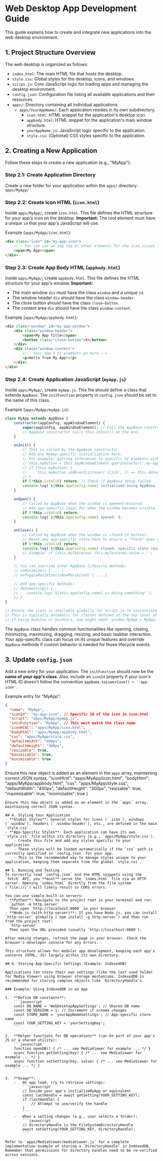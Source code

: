 # Web Desktop App Development Guide

This guide explains how to create and integrate new applications into the web desktop environment.

## 1. Project Structure Overview

The web desktop is organized as follows:

-   `index.html`: The main HTML file that hosts the desktop.
-   `style.css`: Global styles for the desktop, icons, and windows.
-   `script.js`: Core JavaScript logic for loading apps and managing the desktop environment.
-   `config.json`: Configuration file listing all available applications and their resources.
-   `apps/`: Directory containing all individual applications.
    -   `apps/YourAppName/`: Each application resides in its own subdirectory.
        -   `icon.html`: HTML snippet for the application's desktop icon.
        -   `appbody.html`: HTML snippet for the application's main window structure.
        -   `yourAppName.js`: JavaScript logic specific to the application.
        -   `style.css`: (Optional) CSS styles specific to the application.

## 2. Creating a New Application

Follow these steps to create a new application (e.g., "MyApp"):

### Step 2.1: Create Application Directory
Create a new folder for your application within the `apps/` directory:
`apps/MyApp/`

### Step 2.2: Create Icon HTML (`icon.html`)
Inside `apps/MyApp/`, create `icon.html`. This file defines the HTML structure for your app's icon on the desktop.
**Important:** The root element must have a unique `id` that your app's JavaScript will use.

Example (`apps/MyApp/icon.html`):
```html
<div class="icon" id="my-app-icon">
    <!-- You can use an img tag or other elements for the icon visual -->
    <span>My App</span>
</div>
```

### Step 2.3: Create App Body HTML (`appbody.html`)
Inside `apps/MyApp/`, create `appbody.html`. This file defines the HTML structure for your app's window.
**Important:**
- The main window `div` must have the class `window` and a unique `id`.
- The window header `div` should have the class `window-header`.
- The close button should have the class `close-button`.
- The content area `div` should have the class `window-content`.

Example (`apps/MyApp/appbody.html`):
```html
<div class="window" id="my-app-window">
    <div class="window-header">
        <span>My App Title</span>
        <button class="close-button">X</button>
    </div>
    <div class="window-content">
        <!-- Your app's UI elements go here -->
        <p>Hello from My App!</p>
    </div>
</div>
```

### Step 2.4: Create Application JavaScript (`myApp.js`)
Inside `apps/MyApp/`, create `myApp.js`. This file should define a class that extends `AppBase`.
The `initFunction` property in `config.json` should be set to the name of this class.

Example (`apps/MyApp/myApp.js`):
```javascript
class MyApp extends AppBase {
    constructor(appConfig, appWindowElement) {
        super(appConfig, appWindowElement); // Call the AppBase constructor
        // AppBase constructor calls this.onInit() at the end.
    }

    onInit() {
        // This is called by the AppBase constructor.
        // Add any MyApp-specific initialization here.
        // For example, getting references to specific UI elements within this app's window:
        // this.myButton = this.appWindowElement.querySelector('.my-app-button');
        // if (this.myButton) {
        //     this.myButton.addEventListener('click', () => this.doSomething());
        // }
        if (!this.isValid) return; // Check if AppBase setup failed
        console.log(`${this.appConfig.name} initialized using AppBase.`);
    }

    onOpen() {
        // Called by AppBase when the window is opened/restored.
        // Add app-specific logic for when the window becomes visible.
        if (!this.isValid) return;
        console.log(`${this.appConfig.name} opened.`);
    }

    onClose() {
        // Called by AppBase when the window is closed (X button).
        // Reset any app-specific state here to ensure a "fresh" open next time.
        if (!this.isValid) return;
        console.log(`${this.appConfig.name} closed, specific state reset.`);
        // Example: if (this.myTextarea) this.myTextarea.value = '';
    }

    // You can override other AppBase lifecycle methods:
    // onMinimize() { ... }
    // onToggleMaximize(isNowMaximized) { ... }

    // Add app-specific methods:
    // doSomething() {
    //    console.log(`${this.appConfig.name} is doing something!`);
    // }
}

// Ensure the class is available globally for script.js to instantiate
// This is typically automatic for classes defined at the top level of a script.
// If using modules or bundlers, you might need: window.MyApp = MyApp;
```
The `AppBase` class handles common functionalities like opening, closing, minimizing, maximizing, dragging, resizing, and basic taskbar interaction. Your app-specific class can focus on its unique features and override `AppBase` methods if custom behavior is needed for those lifecycle events.

## 3. Update `config.json`
Add a new entry for your application. The `initFunction` should now be the **name of your app's class**.
Also, include an `iconId` property if your icon's HTML ID doesn't follow the convention `appName.toLowerCase() + '-app-icon'`.

Example entry for "MyApp":
```json
{
  "name": "MyApp",
  "iconId": "my-app-icon", // Specific ID of the icon in icon.html
  "script": "apps/MyApp/myApp.js",
  "initFunction": "MyApp", // This must match the class name
  "iconHtml": "apps/MyApp/icon.html",
  "bodyHtml": "apps/MyApp/appbody.html",
  "css": "apps/MyApp/style.css",
  "defaultWidth": "400px",
  "defaultHeight": "300px",
  "resizable": true,
  "maximizable": true,
  "minimizable": true
}
```
Ensure this new object is added as an element in the `apps` array, maintaining correct JSON syntax.
  "iconHtml": "apps/MyApp/icon.html",
  "bodyHtml": "apps/MyApp/appbody.html",
  "css": "apps/MyApp/style.css",
  "defaultWidth": "400px",
  "defaultHeight": "300px",
  "resizable": true,
  "maximizable": true,
  "minimizable": true
}
```
Ensure this new object is added as an element in the `apps` array, maintaining correct JSON syntax.

## 4. Styling Your Application
- **Global Styles**: General styles for icons (`.icon`), windows (`.window`), headers (`.window-header`), etc., are defined in the main `style.css`.
- **App-Specific Styles**: Each application can have its own `style.css` file within its directory (e.g., `apps/MyApp/style.css`).
    - Create this file and add any styles specific to your application.
    - These styles will be loaded automatically if the `css` path is correctly specified in `config.json` for your app.
    - This is the recommended way to manage styles unique to your application, keeping them separate from the global `style.css`.

## 5. Running and Testing
To correctly load `config.json` and the HTML snippets using the `fetch` API, you **must** serve the `index.html` file via an HTTP server. Opening `index.html` directly from the file system (`file:///`) will likely result in CORS errors.

You can use simple built-in servers:
- **Python**: Navigate to the project root in your terminal and run:
  `python -m http.server`
  Then open `http://localhost:8000` in your browser.
- **Node.js (with http-server)**: If you have Node.js, you can install `http-server` globally (`npm install -g http-server`) and then run from the project root:
  `http-server`
  Then open the URL provided (usually `http://localhost:8080`).

After making changes, refresh the page in your browser. Check the browser's developer console for any errors.

This structure allows for modular app development, keeping each app's concerns (HTML, JS) largely within its own directory.

## 6. Storing App-Specific Settings (Example: IndexedDB)

Applications can store their own settings (like the last used folder for Media Viewer) using browser storage mechanisms. IndexedDB is recommended for storing complex objects like `DirectoryHandle`s.

### Example: Using IndexedDB in an App

1.  **Define DB constants**:
    ```javascript
    const DB_NAME = 'WebDesktopAppSettings'; // Shared DB name
    const DB_VERSION = 1; // Increment if schema changes
    const STORE_NAME = 'yourAppNameSettings'; // App-specific store name
    const YOUR_SETTING_KEY = 'yourSettingKey';
    ```

2.  **Helper functions for DB operations** (can be part of your app's JS or a shared utility):
    ```javascript
    function openDB() { /* ... see MediaViewer for example ... */ }
    async function getSetting(key) { /* ... see MediaViewer for example ... */ }
    async function setSetting(key, value) { /* ... see MediaViewer for example ... */ }
    ```

3.  **Usage**:
    -   On app load, try to retrieve settings:
        ```javascript
        // Inside your app's initializeMyApp or equivalent
        const lastHandle = await getSetting(YOUR_SETTING_KEY);
        if (lastHandle) {
            // Attempt to use/verify the handle
        }
        ```
    -   When a setting changes (e.g., user selects a folder):
        ```javascript
        // directoryHandle is the FileSystemDirectoryHandle
        await setSetting(YOUR_SETTING_KEY, directoryHandle);
        ```

Refer to `apps/MediaViewer/mediaViewer.js` for a complete implementation example of storing a `DirectoryHandle` in IndexedDB. Remember that permissions for directory handles need to be re-verified across sessions.
